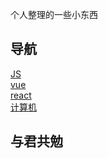 个人整理的一些小东西  
## 导航  
[JS](https://github.com/sjq-null/blog/tree/master/js)  
[vue](https://github.com/sjq-null/blog/tree/master/vue)  
[react](https://github.com/sjq-null/blog/tree/master/react)  
[计算机](https://github.com/sjq-null/blog/tree/master/%E8%AE%A1%E7%AE%97%E6%9C%BA)  
##  与君共勉
